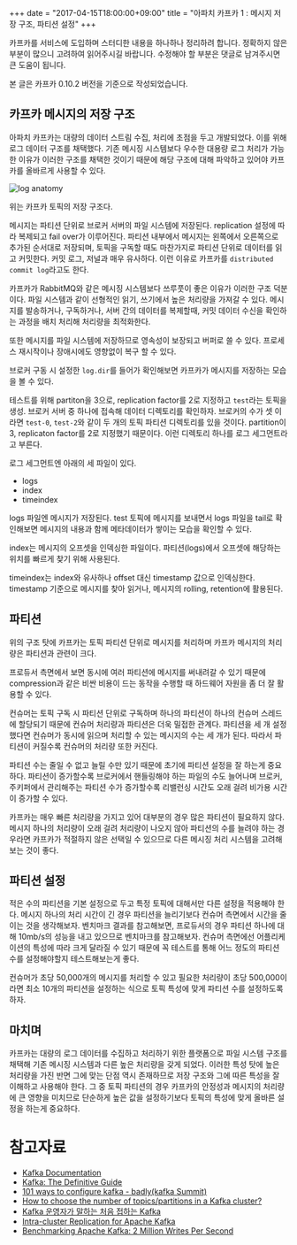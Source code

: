 +++
date = "2017-04-15T18:00:00+09:00"
title = "아파치 카프카 1 : 메시지 저장 구조, 파티션 설정"
+++

카프카를 서비스에 도입하며 스터디한 내용을 하나하나 정리하려 합니다. 정확하지 않은 부분이 많으니 고려하여 읽어주시길 바랍니다. 수정해야 할 부분은 댓글로 남겨주시면 큰 도움이 됩니다.

본 글은 카프카 0.10.2 버전을 기준으로 작성되었습니다.

## 카프카 메시지의 저장 구조

아파치 카프카는 대량의 데이터 스트림 수집, 처리에 초점을 두고 개발되었다. 이를 위해 로그 데이터 구조를 채택했다. 기존 메시징 시스템보다 우수한 대용량 로그 처리가 가능한 이유가 이러한 구조를 채택한 것이기 때문에 해당 구조에 대해 파악하고 있어야 카프카를 올바르게 사용할 수 있다.

![log anatomy](https://kafka.apache.org/0102/images/log_anatomy.png) 

위는 카프카 토픽의 저장 구조다. 

메시지는 파티션 단위로 브로커 서버의 파일 시스템에 저장된다. replication 설정에 따라 복제되고 fail over가 이루어진다. 파티션 내부에서 메시지는 왼쪽에서 오른쪽으로 추가된 순서대로 저장되며, 토픽을 구독할 때도 마찬가지로 파티션 단위로 데이터를 읽고 커밋한다. 커밋 로그, 저널과 매우 유사하다. 이런 이유로 카프카를 `distributed commit log`라고도 한다.

카프카가 RabbitMQ와 같은 메시징 시스템보다 쓰루풋이 좋은 이유가 이러한 구조 덕분이다. 파일 시스템과 같이 선형적인 읽기, 쓰기에서 높은 처리량을 가져갈 수 있다. 메시지를 발송하거나, 구독하거나, 서버 간의 데이터를 복제할때, 커밋 데이터 수신을 확인하는 과정을 배치 처리해 처리량을 최적화한다. 

또한 메시지를 파일 시스템에 저장하므로 영속성이 보장되고 버퍼로 쓸 수 있다. 프로세스 재시작이나 장애시에도 영향없이 복구 할 수 있다.

브로커 구동 시 설정한 `log.dir`를 들어가 확인해보면 카프카가 메시지를 저장하는 모습을 볼 수 있다.

테스트를 위해 partiton을 3으로, replication factor를 2로 지정하고 `test`라는 토픽을 생성. 브로커 서버 중 하나에 접속해 데이터 디렉토리를 확인하자. 브로커의 수가 셋 이라면 `test-0`, `test-2`와 같이 두 개의 토픽 파티션 디렉토리를 있을 것이다. partition이 3, replicaton factor를 2로 지정했기 때문이다. 이런 디렉토리 하나를 로그 세그먼트라고 부른다. 

로그 세그먼트엔 아래의 세 파일이 있다.

- logs
- index
- timeindex

logs 파일엔 메시지가 저장된다. test 토픽에 메시지를 보내면서 logs 파일을 tail로 확인해보면 메시지의 내용과 함께 메타데이터가 쌓이는 모습을 확인할 수 있다. 

index는 메시지의 오프셋을 인덱싱한 파일이다. 파티션(logs)에서 오프셋에 해당하는 위치를 빠르게 찾기 위해 사용된다. 

timeindex는 index와 유사하나 offset 대신 timestamp 값으로 인덱싱한다. timestamp 기준으로 메시지를 찾아 읽거나, 메시지의 rolling, retention에 활용된다.

## 파티션

위의 구조 탓에  카프카는 토픽 파티션 단위로 메시지를 처리하며 카프카 메시지의 처리량은 파티션과 관련이 크다. 

프로듀서 측면에서 보면 동시에 여러 파티션에 메시지를 써내려갈 수 있기 때문에 compression과 같은 비싼 비용이 드는 동작을 수행할 때 하드웨어 자원을 좀 더 잘 활용할 수 있다.

컨슈머는 토픽 구독 시 파티션 단위로 구독하며 하나의 파티션이 하나의 컨슈머 스레드에 할당되기 때문에 컨슈머 처리량과 파티션은 더욱 밀접한 관계다. 파티션을 세 개 설정했다면 컨슈머가 동시에 읽으며 처리할 수 있는 메시지의 수는 세 개가 된다. 따라서 파티션이 커질수록 컨슈머의 처리량 또한 커진다.

파티션 수는 줄일 수 없고 늘릴 수만 있기 때문에 초기에 파티션 설정을 잘 하는게 중요하다. 파티션이 증가할수록 브로커에서 핸들링해야 하는 파일의 수도 늘어나며 브로커, 주키퍼에서 관리해주는 파티션 수가 증가할수록 리밸런싱 시간도 오래 걸려 비가용 시간이 증가할 수 있다.

카프카는 매우 빠른 처리량을 가지고 있어 대부분의 경우 많은 파티션이 필요하지 않다. 메시지 하나의 처리량이 오래 걸려 처리량이 나오지 않아 파티션의 수를 늘려야 하는 경우라면 카프카가 적절하지 않은 선택일 수 있으므로 다른 메시징 처리 시스템을 고려해 보는 것이 좋다.

## 파티션 설정

적은 수의 파티션을 기본 설정으로 두고 특정 토픽에 대해서만 다른 설정을 적용해야 한다.  메시지 하나의 처리 시간이 긴 경우 파티션을 늘리기보다 컨슈머 측면에서 시간을 줄이는 것을 생각해보자.
벤치마크 결과를 참고해보면, 프로듀서의 경우 파티션 하나에 대해 10mb/s의 성능을 내고 있으므로 벤치마크를 참고해보자. 컨슈머 측면에선 어플리케이션의 특성에 따라 크게 달라질 수 있기 때문에 꼭 테스트를 통해 어느 정도의 파티션 수를 설정해야할지 테스트해보는게 좋다.

컨슈머가 초당 50,000개의 메시지를 처리할 수 있고 필요한 처리량이 초당 500,000이라면 최소 10개의 파티션을 설정하는 식으로 토픽 특성에 맞게 파티션 수를 설정하도록 하자.

## 마치며

카프카는 대량의 로그 데이터를 수집하고 처리하기 위한 플랫폼으로 파일 시스템 구조를 채택해 기존 메시징 시스템과 다른 높은 처리량을 갖게 되었다. 이러한 특성 탓에 높은 처리량을 가진 반면 그에 맞는 단점 역시 존재하므로 저장 구조와 그에 따른 특성을 잘 이해하고 사용해야 한다. 그 중 토픽 파티션의 경우 카프카의 안정성과  메시지의 처리량에 큰 영향을 미치므로 단순하게 높은 값을 설정하기보다 토픽의 특성에 맞게 올바른 설정을 하는게 중요하다.

# 참고자료

- [Kafka Documentation](https://kafka.apache.org/documentation/)
- [Kafka: The Definitive Guide](http://shop.oreilly.com/product/0636920044123.do)
- [101 ways to configure kafka - badly(kafka Summit)](https://www.slideshare.net/spjelkavik/101-ways-to-configure-kafka-badly-kafka-summit)
- [How to choose the number of topics/partitions in a Kafka cluster?](https://www.confluent.io/blog/how-to-choose-the-number-of-topicspartitions-in-a-kafka-cluster/)
- [Kafka 운영자가 말하는 처음 접하는 Kafka](http://www.popit.kr/kafka-%EC%9A%B4%EC%98%81%EC%9E%90%EA%B0%80-%EB%A7%90%ED%95%98%EB%8A%94-%EC%B2%98%EC%9D%8C-%EC%A0%91%ED%95%98%EB%8A%94-kafka/)
- [Intra-cluster Replication for Apache Kafka](https://www.slideshare.net/junrao/kafka-replication-apachecon2013)
- [Benchmarking Apache Kafka: 2 Million Writes Per Second](https://engineering.linkedin.com/kafka/benchmarking-apache-kafka-2-million-writes-second-three-cheap-machines)
